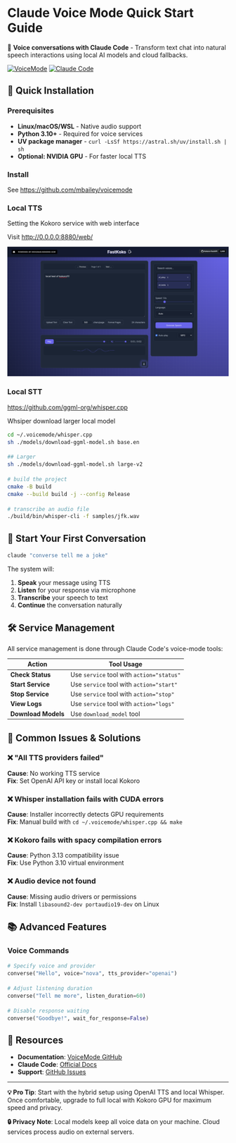 # Claude Voice Mode Quick Start Guide

🎤 **Voice conversations with Claude Code** - Transform text chat into natural speech interactions using local AI models and cloud fallbacks.

[![VoiceMode](https://img.shields.io/badge/VoiceMode-v2.22.3-blue)](https://github.com/mbailey/voicemode)
[![Claude Code](https://img.shields.io/badge/Claude_Code-MCP-green)](https://docs.anthropic.com/claude-code)

## 🚀 Quick Installation

### Prerequisites
- **Linux/macOS/WSL** - Native audio support
- **Python 3.10+** - Required for voice services  
- **UV package manager** - `curl -LsSf https://astral.sh/uv/install.sh | sh`
- **Optional: NVIDIA GPU** - For faster local TTS


### Install

See https://github.com/mbailey/voicemode

### Local TTS

Setting the Kokoro service with web interface

Visit http://0.0.0.0:8880/web/


![](../images/2025-08-16-test-local-kokoro.png)

### Local STT 

https://github.com/ggml-org/whisper.cpp

Whsiper download larger local model



```bash
cd ~/.voicemode/whisper.cpp
sh ./models/download-ggml-model.sh base.en

## Larger
sh ./models/download-ggml-model.sh large-v2 

# build the project
cmake -B build
cmake --build build -j --config Release

# transcribe an audio file
./build/bin/whisper-cli -f samples/jfk.wav

```


## 🎯 Start Your First Conversation

```python
claude "converse tell me a joke"
```

The system will:
1. **Speak** your message using TTS
2. **Listen** for your response via microphone  
3. **Transcribe** your speech to text
4. **Continue** the conversation naturally

## 🛠️ Service Management

All service management is done through Claude Code's voice-mode tools:

| Action | Tool Usage |
|--------|------------|
| **Check Status** | Use `service` tool with `action="status"` |
| **Start Service** | Use `service` tool with `action="start"` |
| **Stop Service** | Use `service` tool with `action="stop"` |
| **View Logs** | Use `service` tool with `action="logs"` |
| **Download Models** | Use `download_model` tool |

## 🐛 Common Issues & Solutions

### ❌ "All TTS providers failed"
**Cause**: No working TTS service  
**Fix**: Set OpenAI API key or install local Kokoro

### ❌ Whisper installation fails with CUDA errors  
**Cause**: Installer incorrectly detects GPU requirements  
**Fix**: Manual build with `cd ~/.voicemode/whisper.cpp && make`

### ❌ Kokoro fails with spacy compilation errors
**Cause**: Python 3.13 compatibility issue  
**Fix**: Use Python 3.10 virtual environment


### ❌ Audio device not found
**Cause**: Missing audio drivers or permissions  
**Fix**: Install `libasound2-dev portaudio19-dev` on Linux


## 📚 Advanced Features

### Voice Commands
```python
# Specify voice and provider
converse("Hello", voice="nova", tts_provider="openai")

# Adjust listening duration  
converse("Tell me more", listen_duration=60)

# Disable response waiting
converse("Goodbye!", wait_for_response=False)
```


## 🔗 Resources

- **Documentation**: [VoiceMode GitHub](https://github.com/mbailey/voicemode)
- **Claude Code**: [Official Docs](https://docs.anthropic.com/claude-code)
- **Support**: [GitHub Issues](https://github.com/mbailey/voicemode/issues)

---

**💡 Pro Tip**: Start with the hybrid setup using OpenAI TTS and local Whisper. Once comfortable, upgrade to full local with Kokoro GPU for maximum speed and privacy.

**🔒 Privacy Note**: Local models keep all voice data on your machine. Cloud services process audio on external servers.